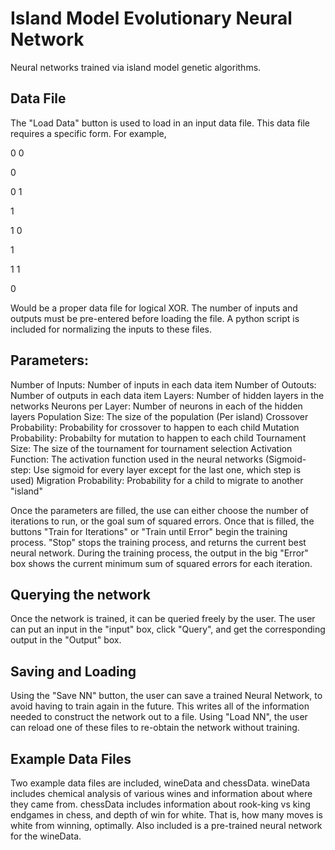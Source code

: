 # Island Model Evolutionary Neural Network
Neural networks trained via island model genetic algorithms.

## Data File
The "Load Data" button is used to load in an input data file. This data file requires a specific form. For example,

0 0

0

0 1

1

1 0

1

1 1

0

Would be a proper data file for logical XOR. The number of inputs and outputs must be pre-entered before loading the file. A python script is included for normalizing the inputs to these files.

## Parameters:
Number of Inputs: Number of inputs in each data item
Number of Outouts: Number of outputs in each data item
Layers: Number of hidden layers in the networks
Neurons per Layer: Number of neurons in each of the hidden layers
Population Size: The size of the population (Per island)
Crossover Probability: Probability for crossover to happen to each child
Mutation Probability: Probabilty for mutation to happen to each child
Tournament Size: The size of the tournament for tournament selection
Activation Function: The activation function used in the neural networks
  (Sigmoid-step: Use sigmoid for every layer except for the last one, which step is used)
Migration Probability: Probability for a child to migrate to another "island"

Once the parameters are filled, the use can either choose the number of iterations to run, or the goal sum of squared errors. Once that is filled, the buttons "Train for Iterations" or "Train until Error" begin the training process. "Stop" stops the training process, and returns the current best neural network. During the training process, the output in the big "Error" box shows the current minimum sum of squared errors for each iteration.

## Querying the network
Once the network is trained, it can be queried freely by the user. The user can put an input in the "input" box, click "Query", and get the corresponding output in the "Output" box.

## Saving and Loading
Using the "Save NN" button, the user can save a trained Neural Network, to avoid having to train again in the future. This writes all of the information needed to construct the network out to a file. Using "Load NN", the user can reload one of these files to re-obtain the network without training.

## Example Data Files
Two example data files are included, wineData and chessData. wineData includes chemical analysis of various wines and information about where they came from. chessData includes information about rook-king vs king endgames in chess, and depth of win for white. That is, how many moves is white from winning, optimally. Also included is a pre-trained neural network for the wineData.
